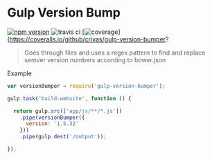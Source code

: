 Gulp Version Bump
====================

[![npm version](https://badge.fury.io/js/gulp-version-bumper.svg)](http://badge.fury.io/js/gulp-version-bumper)
![travis ci](https://travis-ci.org/crivas/gulp-version-bumper.svg?branch=master)
[![coverage](https://coveralls.io/repos/crivas/gulp-version-bumper/badge.svg?branch=master&service=github)](https://coveralls.io/github/crivas/gulp-version-bumper?

> Goes through files and uses a regex pattern to find and replace semver version numbers according to bower.json

Example

```js
var versionBumper = require('gulp-version-bumper');

gulp.task('build-website', function () {

  return gulp.src(['app/js/**/*.js'])
    .pipe(versionBumper({
      version: '1.5.32'
    }))
    .pipe(gulp.dest('/output'));

});
```
